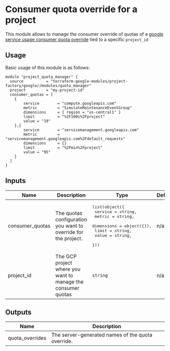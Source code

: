 # Consumer quota override for a project

This module allows to manage the consumer override of quotas of a [google service usage consumer quota override](https://www.terraform.io/docs/providers/google/r/service_usage_consumer_quota_override.html) tied to a specific `project_id`

## Usage

Basic usage of this module is as follows:

```hcl
module "project_quota_manager" {
  source          = "terraform-google-modules/project-factory/google//modules/quota_manager"
  project         = "my-project-id"
  consumer_quotas = [
    {
        service        = "compute.googleapis.com"
        metric         = "SimulateMaintenanceEventGroup"
        dimensions     = { region = "us-central1" }
        limit          = "%2F100s%2Fproject"
        value = "19"
    },{
        service        = "servicemanagement.googleapis.com"
        metric         = "servicemanagement.googleapis.com%2Fdefault_requests"
        dimensions     = {}
        limit          = "%2Fmin%2Fproject"
        value = "95"
    }
  ]
}
```

<!-- BEGINNING OF PRE-COMMIT-TERRAFORM DOCS HOOK -->
## Inputs

| Name | Description | Type | Default | Required |
|------|-------------|------|---------|:--------:|
| consumer\_quotas | The quotas configuration you want to override for the project. | <pre>list(object({<br>    service    = string,<br>    metric     = string,<br>    dimensions = object({}),<br>    limit      = string,<br>    value      = string,<br>  }))</pre> | n/a | yes |
| project\_id | The GCP project where you want to manage the consumer quotas | `string` | n/a | yes |

## Outputs

| Name | Description |
|------|-------------|
| quota\_overrides | The server-generated names of the quota override. |

<!-- END OF PRE-COMMIT-TERRAFORM DOCS HOOK -->
